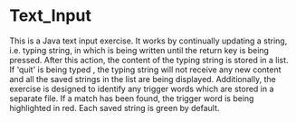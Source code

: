 # Text_Input

This is a Java text input exercise. It works by continually updating a string, i.e. typing string, in which is being written until the return key is being pressed. After this action, the content of the typing string is stored in a list. If 'quit' is being typed , the typing string will not receive any new content and all the saved strings in the list are being displayed. Additionally, the exercise is designed to identify any trigger words which are stored in a separate file. If a match has been found, the trigger word is being highlighted in red. Each saved string is green by default.
<!--stackedit_data:
eyJoaXN0b3J5IjpbLTIwODQxMzc0MjMsMTg4OTExMjI4N119
-->